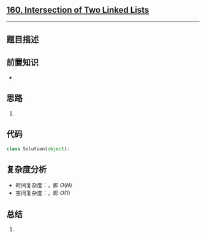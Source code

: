 ## [160. Intersection of Two Linked Lists](https://leetcode.com/problems/intersection-of-two-linked-lists/description/)

---
## 题目描述



## 前置知识
- 

## 思路
1. 

## 代码
```python
class Solution(object):      
```

## 复杂度分析
- 时间复杂度：，即 $O(N)$
- 空间复杂度：，即 $O(1)$



## 总结
1. 
